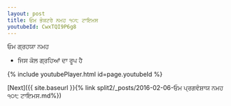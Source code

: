 ```yaml
---
layout: post
title: ਓਮ ਭੋਕਟਰੇ ਨਮਹ ੧੦੮ ਟਾਇਮਸ
youtubeId: CwxTQI9P6g8
---
```

 
 
 ਓਮ ਗ੍ਰਹਯਾ ਨਮਹ  
 
 -  ਜਿਸ ਕੋਲ ਗ੍ਰਹਿਆਂ ਦਾ ਰੂਪ ਹੈ 
 
  
 
  
 
 
 
 
 
 


{% include youtubePlayer.html id=page.youtubeId %}
 
[Next]({{ site.baseurl }}{% link  split2/_posts/2016-02-06-ਓਮ ਪ੍ਰਗਵੰਸ਼ਾਯ ਨਮਹ ੧੦੮ ਟਾਇਮਸ.md%})
 

